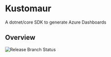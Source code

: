 # Kustomaur
A dotnet/core SDK to generate Azure Dashboards

## Overview
![Release Branch Status](https://github.com/jmahmud/Kustomaur/actions/workflows/dotnet.yaml/badge.svg?branch=release)

## 



